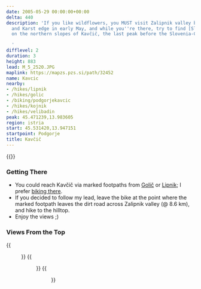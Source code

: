 ```yaml
---
date: 2005-05-29 00:00:00+00:00
delta: 440
description: 'If you like wildflowers, you MUST visit Zalipnik valley between Golič
  and Karst edge in early May, and while you''re there, try to find [Slender Fritillary](https://en.wikipedia.org/wiki/Fritillaria_orientalis)
  on the northern slopes of Kavčič, the last peak before the Slovenia-Croatia border.

  '
difflevel: 2
duration: 3
height: 883
lead: M_5_2520.JPG
maplink: https://mapzs.pzs.si/path/32452
name: Kavcic
nearby:
- /hikes/lipnik
- /hikes/golic
- /biking/podgorjekavcic
- /hikes/kojnik
- /hikes/velibadin
peak: 45.471239,13.983605
region: istria
start: 45.531420,13.947151
startpoint: Podgorje
title: Kavčič
---
```

{{<hike-details description="yes">}}

### Getting There

* You could reach Kavčič via marked footpaths from [Golič](../golic) or [Lipnik](../lipnik); I prefer [biking there](../../biking/podgorjekavcic).
* If you decided to follow my lead, leave the bike at the point where the marked footpath leaves the dirt road across Zalipnik valley (@ 8.6 km), and hike to the hilltop.
* Enjoy the views ;)

### Views From the Top

{{<figure src="M_5_2521.JPG">}}
{{<figure src="Lipnik.jpg">}}
{{<figure src="Golic.jpg">}}
